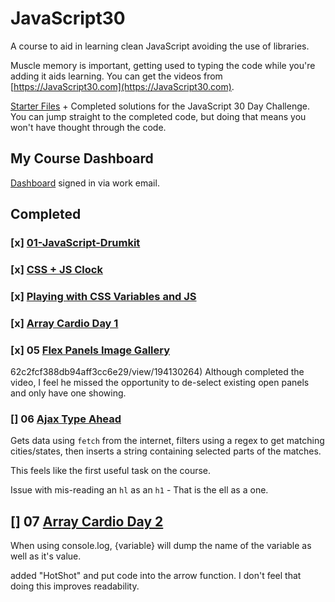 # JavaScript30

A course to aid in learning clean JavaScript avoiding the use of libraries.

Muscle memory is important, getting used to typing the code while you're adding it aids learning. You can get the videos from [https://JavaScript30.com](https://JavaScript30.com).

[Starter Files](https://github.com/wesbos/JavaScript30) + Completed solutions for the JavaScript 30 Day Challenge. You can jump straight to the completed code, but doing that means you won't have thought through the code.

## My Course Dashboard

[Dashboard](https://courses.wesbos.com/account) signed in via work email.

## Completed

### [x] [01-JavaScript-Drumkit](https://courses.wesbos.com/account/access/62c2fcf388db94aff3cc6e29/view/194130650)

### [x] [CSS + JS Clock](https://courses.wesbos.com/account/access/62c2fcf388db94aff3cc6e29/view/194130581)

### [x] [Playing with CSS Variables and JS](https://courses.wesbos.com/account/access/62c2fcf388db94aff3cc6e29/view/194130480)

### [x] [Array Cardio Day 1](https://courses.wesbos.com/account/access/62c2fcf388db94aff3cc6e29/view/194130346)

### [x] 05 [Flex Panels Image Gallery](https://courses.wesbos.com/account/access/)

62c2fcf388db94aff3cc6e29/view/194130264) Although completed the video, I feel he missed the opportunity to de-select existing open panels and only have one showing.

### [] 06 [Ajax Type Ahead](https://courses.wesbos.com/account/access/62c2fcf388db94aff3cc6e29/view/194130156)

Gets data using `fetch` from the internet, filters using a regex to get matching cities/states, then inserts a string containing selected parts of the matches.

This feels like the first useful task on the course.

Issue with mis-reading an `hl` as an `h1` - That is the ell as a one.

## [] 07 [Array Cardio Day 2](https://courses.wesbos.com/account/access/62c2fcf388db94aff3cc6e29/view/194130101)

When using console.log, {variable} will dump the name of the variable as well as it's value.

added "HotShot" and put code into the arrow function. I don't feel that doing this improves readability.

